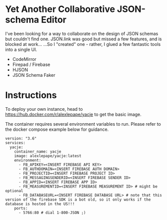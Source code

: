 # Yet Another Collaborative JSON-schema Editor

I've been looking for a way to collaborate on the design of JSON schemas but couldn't find one. JSON.link was good but missed a few features, and is blocked at work...
...So I "created" one - rather, I glued a few fantastic tools into a single UI.

- CodeMirror
- Firepad / Firebase
- HJSON
- JSON Schema Faker

# Instructions

To deploy your own instance, head to https://hub.docker.com/r/alexlepape/yacje to get the basic image.

The container requires several environment variables to run.
Please refer to the docker compose example below for guidance.

```
version: "3.6"
services:
  yacje:
    container_name: yacje
    image: alexlepape/yacje:latest
    environment:
      - FB_APIKEY=<INSERT FIREBASE API KEY>
      - FB_AUTHDOMAIN=<INSERT FIREBASE AUTH DOMAIN>
      - FB_PROJECTID=<INSERT FIREBASE PROJECT ID>
      - FB_MESSAGINGSENDERID=<INSERT FIREBASE SENDER ID>
      - FB_APPID=<INSERT FIREBASE APP ID>
      - FB_MEASUREMENTID=<INSERT FIREBASE MEASUREMENT ID> # might be optional
      - FB_DATABASEURL=<INSERT FIREBASE DATABASE URL> # note that this version of the firebase SDK is a bot old, so it only works if the database is hosted in the US!!!
    ports:
      - 5766:80 # dial 1-800-JSON ;)
```

